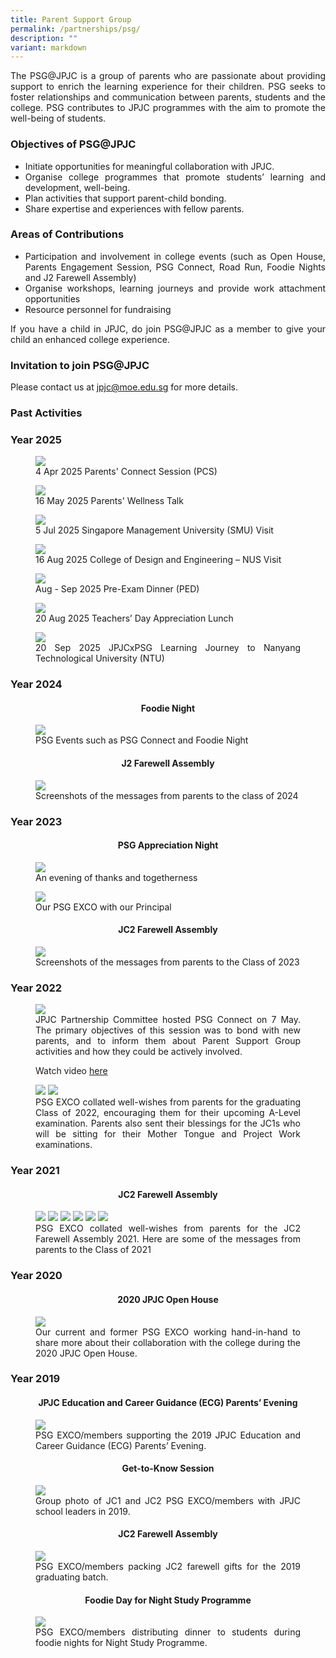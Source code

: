 ```yaml
---
title: Parent Support Group
permalink: /partnerships/psg/
description: ""
variant: markdown
---
```

<div align="justify">
<p>
The PSG@JPJC is&nbsp;a group of parents who are passionate about providing support to enrich the learning experience for their children.&nbsp;PSG seeks to foster relationships and communication between parents, students and the college. PSG contributes to JPJC programmes with the aim to promote the well-being of students.</p>

<h3><strong>Objectives of PSG@JPJC</strong></h3>
<ul>
	<li>Initiate opportunities for meaningful collaboration with JPJC.</li>
	<li>Organise college programmes that promote students’ learning and development, well-being.
</li>
	<li>Plan activities that support parent-child bonding.</li>
	<li>Share expertise and experiences with fellow parents.</li></ul>

<h3><strong>Areas of Contributions</strong></h3>
<ul>
	<li>Participation and involvement in college events (such as Open House, Parents Engagement Session, PSG Connect, Road Run, Foodie Nights and J2 Farewell Assembly)</li>
	<li>Organise workshops, learning journeys and provide work attachment opportunities</li>
	<li>Resource personnel for fundraising</li></ul>

<p>
If you have a child in JPJC, do join PSG@JPJC as a member to give your child an enhanced college experience.</p>

<h3><strong>Invitation to join PSG@JPJC</strong></h3>
<p>Please contact us at <a href="mailto:jpjc@moe.edu.sg">jpjc@moe.edu.sg</a> for more details.</p>

<h3><strong>Past Activities</strong></h3>
	
<h3>Year 2025</h3>

<figure>
	<img src="/images/Partnerships/PSG/PSG_1.png">
	<figcaption>4 Apr 2025 Parents' Connect Session (PCS)</figcaption></figure>

<figure>
	<img src="/images/Partnerships/PSG/PSG_2.png">
	<figcaption>16 May 2025 Parents' Wellness Talk</figcaption></figure>

<figure>
	<img src="/images/Partnerships/PSG/PSG_3.png">
	<figcaption>5 Jul 2025 Singapore Management University (SMU) Visit</figcaption></figure>
	
<figure>
	<img src="/images/Partnerships/PSG/PSG_4.png">
	<figcaption>16 Aug 2025 College of Design and Engineering – NUS Visit</figcaption></figure>
	
<figure>
	<img src="/images/Partnerships/PSG/PSG_5.png">
	<figcaption>Aug - Sep 2025 Pre-Exam Dinner (PED)</figcaption></figure>
	
<figure>
	<img src="/images/Partnerships/PSG/PSG_6.png">
	<figcaption>20 Aug 2025 Teachers’ Day Appreciation Lunch</figcaption></figure>
	
<figure>
	<img src="/images/Partnerships/PSG/PSG7.png">
	<figcaption>20 Sep 2025 JPJCxPSG Learning Journey to Nanyang Technological University (NTU)</figcaption></figure>
	
<h3>Year 2024</h3>

<center><h4>Foodie Night</h4></center>	
<figure>
	<img src="/images/Partnerships/PSG/PSG.png">
	<figcaption>PSG Events such as PSG Connect and Foodie Night</figcaption></figure>
	
<center><h4>J2 Farewell Assembly</h4></center>	
<figure>
	<img src="/images/Partnerships/PSG/Picture3.png">
	<figcaption>Screenshots of the messages from parents to the class of 2024</figcaption></figure>
	
	
<h3>Year 2023</h3>

<center><h4>PSG Appreciation Night</h4></center>

<figure>
	<img src="/images/Partnerships/PSG/PSG1.jpeg">
	<figcaption>An evening of thanks and togetherness</figcaption></figure>
	
<figure>
	<img src="/images/Partnerships/PSG/PSG2.jpg">
	<figcaption>Our PSG EXCO with our Principal</figcaption></figure>
	
<center><h4>JC2 Farewell Assembly</h4></center>
	
<figure>
	<img src="/images/Partnerships/PSG/PSG3.JPG">
	<figcaption>Screenshots of the messages from parents to the Class of 2023</figcaption></figure>

<h3>Year 2022</h3>
	
<figure>
<img src="https://raw.githubusercontent.com/isomerpages/moe-jpjc/staging/images/Partnerships/PSG/PSG%20Connect%202022.jpeg">
<figcaption>JPJC Partnership Committee hosted PSG Connect on 7 May. The primary objectives of this session was to bond with new parents, and to inform them about Parent Support Group activities and how they could be actively involved. 


<p>Watch video <a href="https://www.facebook.com/jpjc.sg/videos/391536189521899/">here</a></p>
</figcaption></figure>	
	
	
<figure>
<img src="https://raw.githubusercontent.com/isomerpages/moe-jpjc/staging/images/Partnerships/PSG/J1%20Wishes.jpg">

<img src="https://raw.githubusercontent.com/isomerpages/moe-jpjc/staging/images/Partnerships/PSG/J2%20Wishes.jpg">


<figcaption>PSG EXCO collated well-wishes from parents for the graduating Class of 2022, encouraging them for their upcoming A-Level examination. Parents also sent their blessings for the JC1s who will be sitting for their Mother Tongue and Project Work examinations.</figcaption></figure>		
	
	
	
<h3>Year 2021</h3>
	
<center><h4>JC2 Farewell Assembly</h4></center>

<figure>
<img src="/images/psg%201a.jpg">
<img src="/images/psg%201b.jpg">		 
<img src="/images/psg%202a.jpg">
<img src="/images/psg%202b.jpg">		 
<img src="/images/psg%203a.jpg">
<img src="/images/psg%203b.jpg">		 		 
<figcaption>PSG EXCO collated well-wishes from parents for the JC2 Farewell Assembly 2021. Here are some of the messages&nbsp;from parents to the Class of 2021 </figcaption></figure>
	
<h3>Year 2020</h3>
<center><h4>2020 JPJC Open House</h4></center>

<figure>
<img src="/images/PSG1.jpg">
<figcaption>Our current and former PSG EXCO working hand-in-hand to share more about their collaboration with the college during the 2020 JPJC Open House.</figcaption></figure>

<h3>Year 2019</h3>
<center><h4>JPJC Education and Career Guidance (ECG) Parents’ Evening</h4></center>

<figure>
<img src="/images/PSG2.jpg">
<figcaption>PSG EXCO/members supporting the 2019 JPJC Education and Career Guidance (ECG) Parents’ Evening.</figcaption>
</figure>

<center><h4>Get-to-Know Session</h4></center>
<figure>
<img src="/images/PSG3.jpg">
<figcaption>Group photo of JC1 and JC2 PSG EXCO/members with JPJC school leaders in 2019.</figcaption></figure>

<center><h4>JC2 Farewell Assembly</h4></center>
<figure>
<img src="/images/psg4.jpg">
<figcaption>PSG EXCO/members packing JC2 farewell gifts for the 2019 graduating batch.</figcaption></figure>
	
<center><h4>Foodie Day for Night Study Programme</h4></center>
<figure>
<img src="/images/psg5.jpg">
<figcaption>PSG EXCO/members distributing dinner to students during foodie nights for Night Study Programme.</figcaption></figure></div>